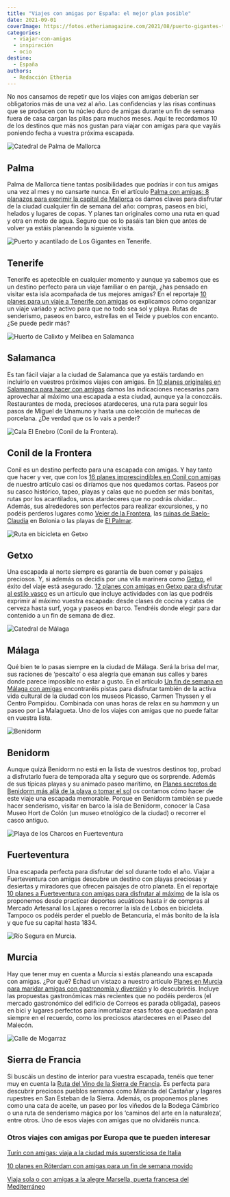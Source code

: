 ```yaml
---
title: "Viajes con amigas por España: el mejor plan posible"
date: 2021-09-01
coverImage: https://fotos.etheriamagazine.com/2021/08/puerto-gigantes-tenerife.jpg
categories: 
  - viajar-con-amigas
  - inspiración
  - ocio
destino: 
  - España
authors: 
  - Redacción Etheria
---
```


No nos cansamos de repetir que los viajes con amigas deberían ser obligatorios más de una vez al año. Las confidencias y las risas continuas que se producen con tu núcleo duro de amigas durante un fin de semana fuera de casa cargan las pilas para muchos meses. Aquí te recordamos 10 de los destinos que más nos gustan para viajar con amigas para que vayáis poniendo fecha a vuestra próxima escapada.

![Catedral de Palma de Mallorca](https://fotos.etheriamagazine.com/2021/08/mallorca-amigas-bicicleta.jpg "Recorrer Palma en bicicleta es un plan perfecto para hacer con amigas.")

## Palma

Palma de Mallorca tiene tantas posibilidades que podrías ir con tus amigas una vez al 
mes y no cansarte nunca. En el artículo [Palma con amigas: 8 planazos para exprimir la 
capital de 
Mallorca](https://etheriamagazine.com/2021/06/02/planes-y-excursiones-desde-palma-mallorca-con-amigas/) 
os damos claves para disfrutar de la ciudad cualquier fin de semana del año: compras, 
paseos en bici, helados y lugares de copas. Y planes tan originales como una ruta en 
quad y otra en moto de agua. Seguro que os lo pasáis tan bien que antes de volver ya 
estáis planeando la siguiente visita. 

![Puerto y acantilado de Los Gigantes en Tenerife.](https://fotos.etheriamagazine.com/2021/08/puerto-gigantes-tenerife.jpg "Puerto y acantilado de Los Gigantes en Tenerife. © Etheria Mag.")

## Tenerife

Tenerife es apetecible en cualquier momento y aunque ya sabemos que es un destino 
perfecto para un viaje familiar o en pareja, ¿has pensado en visitar esta isla 
acompañada de tus mejores amigas? En el reportaje [10 planes para un viaje a Tenerife 
con 
amigas](https://etheriamagazine.com/2021/05/17/viaje-a-tenerife-con-amigas-que-hacer-excursiones/) 
os explicamos cómo organizar un viaje variado y activo para que no todo sea sol y playa. 
Rutas de senderismo, paseos en barco, estrellas en el Teide y pueblos con encanto. ¿Se 
puede pedir más? 

![Huerto de Calixto y Melibea en Salamanca](https://fotos.etheriamagazine.com/2021/08/salamanca-huerto-Calisto-y-Melibea.jpg "Huerto de Calixto y Melibea, un lugar ideal para ver el atardecer en Salamanca.")

## Salamanca

Es tan fácil viajar a la ciudad de Salamanca que ya estáis tardando en incluirlo en 
vuestros próximos viajes con amigas. En [10 planes originales en Salamanca para hacer 
con amigas](https://etheriamagazine.com/2021/03/31/planes-en-salamanca-con-amigas/) 
damos las indicaciones necesarias para aprovechar al máximo una escapada a esta ciudad, 
aunque ya la conozcáis. Restaurantes de moda, preciosos atardeceres, una ruta para 
seguir los pasos de Miguel de Unamuno y hasta una colección de muñecas de porcelana. ¿De 
verdad que os lo vais a perder? 

![Cala El Enebro (Conil de la Frontera).](https://fotos.etheriamagazine.com/2021/08/cala-enebro-playa-conil.jpg "Cala El Enebro (Conil de la Frontera). © Etheria M.")

## Conil de la Frontera

Conil es un destino perfecto para una escapada con amigas. Y hay tanto que hacer y ver, 
que con los [16 planes imprescindibles en Conil con 
amigas](https://etheriamagazine.com/2021/07/05/los-mejores-planes-en-conil-con-amigas/) 
de nuestro artículo casi os diríamos que nos quedamos cortas. Paseos por su casco 
histórico, tapeo, playas y calas que no pueden ser más bonitas, rutas por los 
acantilados, unos atardeceres que no podrás olvidar… Además, sus alrededores son 
perfectos para realizar excursiones, y no podéis perderos lugares como [Vejer de la 
Frontera](https://etheriamagazine.com/2020/08/11/10-actividades-vejer-de-la-frontera-que-ver-hacer/), 
las [ruinas de 
Baelo-Claudia](https://etheriamagazine.com/2019/08/22/guia-que-ver-ruinas-romanas-baelo-claudia-playa-bolonia/) 
en Bolonia o las playas de [El 
Palmar](https://etheriamagazine.com/2021/07/26/restaurantes-en-el-palmar-cadiz-para-comer-muy-bien/). 

![Ruta en bicicleta en Getxo](https://fotos.etheriamagazine.com/2021/08/getxo-bici-electrica.jpg "En Getxo se puede reallizar una ruta circular en bici eléctrica.")

## Getxo

Una escapada al norte siempre es garantía de buen comer y paisajes preciosos. Y, si 
además os decidís por una villa marinera como [Getxo](https://www.getxo.eus/es/turismo/), 
el éxito del viaje está asegurado. [12 planes con amigas en Getxo para disfrutar al 
estilo 
vasco](https://etheriamagazine.com/2021/06/14/12-planes-en-getxo-con-amigas-para-disfrutar-al-estilo-vasco/) 
es un artículo que incluye actividades con las que podréis exprimir al máximo vuestra 
escapada: desde clases de cocina y catas de cerveza hasta surf, yoga y paseos en barco. 
Tendréis donde elegir para dar contenido a un fin de semana de diez. 

![Catedral de Málaga](https://fotos.etheriamagazine.com/2021/08/Malaga-catedral.jpg "La catedral de Málaga, conocida como “La Manquita”.")

## Málaga

Qué bien te lo pasas siempre en la ciudad de Málaga. Será la brisa del mar, sus raciones 
de ‘pescaíto’ o esa alegría que emanan sus calles y bares donde parece imposible no 
estar a gusto. En el artículo [Un fin de semana en Málaga con 
amigas](https://etheriamagazine.com/2021/05/03/fin-de-semana-con-amigas-en-malaga/) 
encontraréis pistas para disfrutar también de la activa vida cultural de la ciudad con 
los museos Picasso, Carmen Thyssen y el Centro Pompidou. Combinada con unas horas de 
relax en su _hamman_ y un paseo por La Malagueta. Uno de los viajes con amigas que no 
puede faltar en vuestra lista. 

![Benidorm](https://fotos.etheriamagazine.com/2021/08/benidorm-Castillo.jpg "Benidorm es un destino muy cómodo para una escapada con amigas. © T.B.")

## Benidorm

Aunque quizá Benidorm no está en la lista de vuestros destinos top, probad a disfrutarlo 
fuera de temporada alta y seguro que os sorprende. Además de sus típicas playas y su 
animado paseo marítimo, en [Planes secretos de Benidorm más allá de la playa o tomar el 
sol](https://etheriamagazine.com/2021/03/26/planes-originales-en-benidorm/) os contamos 
cómo hacer de este viaje una escapada memorable. Porque en Benidorm también se puede 
hacer senderismo, visitar en barco la isla de Benidorm, conocer la Casa Museo Hort de 
Colón (un museo etnológico de la ciudad) o recorrer el casco antiguo. 

![Playa de los Charcos en Fuerteventura](https://fotos.etheriamagazine.com/2021/08/fuerteventura-Playa-Los-Charcos.jpg "Preciosa playa de los Charcos, una visita imprescindible con amigas. © Elena Ortega")

## Fuerteventura

Una escapada perfecta para disfrutar del sol durante todo el año. Viajar a Fuerteventura 
con amigas descubre un destino con playas preciosas y desiertas y miradores que ofrecen 
paisajes de otro planeta. En el reportaje [10 planes a Fuerteventura con amigas para 
disfrutar al 
máximo](https://etheriamagazine.com/2021/03/24/planes-en-fuerteventura-con-amigas/) de 
la isla os proponemos desde practicar deportes acuáticos hasta ir de compras al Mercado 
Artesanal los Lajares o recorrer la isla de Lobos en bicicleta. Tampoco os podéis perder 
el pueblo de Betancuria, el más bonito de la isla y que fue su capital hasta 1834. 

![Río Segura en Murcia.](https://fotos.etheriamagazine.com/2021/08/paseo-mota-del-rio-segura.jpg "Paseo ciclista por la mota del río Segura en Murcia. © Sergio González")

## Murcia

Hay que tener muy en cuenta a Murcia si estás planeando una escapada con amigas. ¿Por 
qué? Echad un vistazo a nuestro artículo [Planes en Murcia para maridar amigas con 
gastronomía y 
diversión](https://etheriamagazine.com/2021/07/29/planes-en-murcia-capital-con-amigas/) 
y lo descubriréis. Incluye las propuestas gastronómicas más recientes que no podéis 
perderos (el mercado gastronómico del edificio de Correos es parada obligada), paseos en 
bici y lugares perfectos para inmortalizar esas fotos que quedarán para siempre en el 
recuerdo, como los preciosos atardeceres en el Paseo del Malecón. 

![Calle de Mogarraz](https://fotos.etheriamagazine.com/2021/08/mogarraz-paseo-ruta-sierra-francia-1.jpg "Mogarraz forma parte de la Ruta del Vino de la Sierra de Francia. © Pepa G.")

## Sierra de Francia

Si buscáis un destino de interior para vuestra escapada, tenéis que tener muy en cuenta 
la [Ruta del Vino de la Sierra de 
Francia](https://etheriamagazine.com/2021/08/11/plan-con-amigas-ruta-del-vino-sierra-de-francia/). 
Es perfecta para descubrir preciosos pueblos serranos como Miranda del Castañar y 
lagares rupestres en San Esteban de la Sierra. Además, os proponemos planes como una 
cata de aceite, un paseo por los viñedos de la Bodega Cámbrico o una ruta de senderismo 
mágica por los ‘caminos del arte en la naturaleza’, entre otros. Uno de esos viajes con 
amigas que no olvidaréis nunca. 

### Otros viajes con amigas por Europa que te pueden interesar

[Turín con amigas: viaja a la ciudad más supersticiosa de 
Italia](https://etheriamagazine.com/2021/07/16/que-ver-en-turin-en-un-viaje-con-amigas/) 

[10 planes en Róterdam con amigas para un fin de semana 
movido](https://etheriamagazine.com/2021/05/15/que-ver-roterdam-eurovision-viaje-con-amigas/) 

[Viaja sola o con amigas a la alegre Marsella, puerta francesa del 
Mediterráneo](https://etheriamagazine.com/2020/07/10/viajar-sola-amigas-marsella-que-ver-hacer/)
